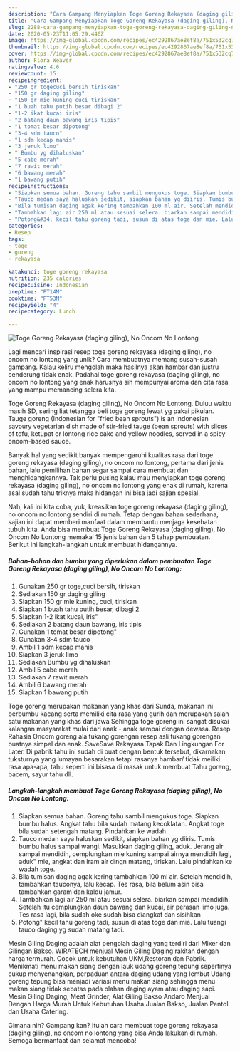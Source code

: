 ```yaml
---
description: "Cara Gampang Menyiapkan Toge Goreng Rekayasa (daging giling), No Oncom No Lontong, Sempurna"
title: "Cara Gampang Menyiapkan Toge Goreng Rekayasa (daging giling), No Oncom No Lontong, Sempurna"
slug: 2288-cara-gampang-menyiapkan-toge-goreng-rekayasa-daging-giling-no-oncom-no-lontong-sempurna
date: 2020-05-23T11:05:29.446Z
image: https://img-global.cpcdn.com/recipes/ec4292867ae8ef8a/751x532cq70/toge-goreng-rekayasa-daging-giling-no-oncom-no-lontong-foto-resep-utama.jpg
thumbnail: https://img-global.cpcdn.com/recipes/ec4292867ae8ef8a/751x532cq70/toge-goreng-rekayasa-daging-giling-no-oncom-no-lontong-foto-resep-utama.jpg
cover: https://img-global.cpcdn.com/recipes/ec4292867ae8ef8a/751x532cq70/toge-goreng-rekayasa-daging-giling-no-oncom-no-lontong-foto-resep-utama.jpg
author: Flora Weaver
ratingvalue: 4.6
reviewcount: 15
recipeingredient:
- "250 gr togecuci bersih tiriskan"
- "150 gr daging giling"
- "150 gr mie kuning cuci tiriskan"
- "1 buah tahu putih besar dibagi 2"
- "1-2 ikat kucai iris"
- "2 batang daun bawang iris tipis"
- "1 tomat besar dipotong"
- "3-4 sdm tauco"
- "1 sdm kecap manis"
- "3 jeruk limo"
- " Bumbu yg dihaluskan"
- "5 cabe merah"
- "7 rawit merah"
- "6 bawang merah"
- "1 bawang putih"
recipeinstructions:
- "Siapkan semua bahan. Goreng tahu sambil mengukus toge. Siapkan bumbu halus. Angkat tahu bila sudah matang kecoklatan. Angkat toge bila sudah setengah matang. Pindahkan ke wadah."
- "Tauco medan saya haluskan sedikit, siapkan bahan yg diiris. Tumis bumbu halus sampai wangi. Masukkan daging giling, aduk. Jerang air sampai mendidih, cemplungkan mie kuning sampai airnya mendidih lagi, aduk&#34; mie, angkat dan iram air dingn matang, tiriskan. Lalu pindahkan ke wadah toge."
- "Bila tumisan daging agak kering tambahkan 100 ml air. Setelah mendidih, tambahkan tauconya, lalu kecap. Tes rasa, bila belum asin bisa tambahkan garam dan kaldu jamur."
- "Tambahkan lagi air 250 ml atau sesuai selera. biarkan sampai mendidih. Setelah itu cemplungkan daun bawang dan kucai, air perasan limo juga. Tes rasa lagi, bila sudah oke sudah bisa diangkat dan sisihkan"
- "Potong&#34; kecil tahu goreng tadi, susun di atas toge dan mie. Lalu tuangi tauco daging yg sudah matang tadi."
categories:
- Resep
tags:
- toge
- goreng
- rekayasa

katakunci: toge goreng rekayasa 
nutrition: 235 calories
recipecuisine: Indonesian
preptime: "PT14M"
cooktime: "PT53M"
recipeyield: "4"
recipecategory: Lunch

---
```



![Toge Goreng Rekayasa (daging giling), No Oncom No Lontong](https://img-global.cpcdn.com/recipes/ec4292867ae8ef8a/751x532cq70/toge-goreng-rekayasa-daging-giling-no-oncom-no-lontong-foto-resep-utama.jpg)

Lagi mencari inspirasi resep toge goreng rekayasa (daging giling), no oncom no lontong yang unik? Cara membuatnya memang susah-susah gampang. Kalau keliru mengolah maka hasilnya akan hambar dan justru cenderung tidak enak. Padahal toge goreng rekayasa (daging giling), no oncom no lontong yang enak harusnya sih mempunyai aroma dan cita rasa yang mampu memancing selera kita.

Toge Goreng Rekayasa (daging giling), No Oncom No Lontong. Duluu waktu masih SD, sering liat tetangga beli toge goreng lewat yg pakai pikulan. Tauge goreng (Indonesian for &#34;fried bean sprouts&#34;) is an Indonesian savoury vegetarian dish made of stir-fried tauge (bean sprouts) with slices of tofu, ketupat or lontong rice cake and yellow noodles, served in a spicy oncom-based sauce.

Banyak hal yang sedikit banyak mempengaruhi kualitas rasa dari toge goreng rekayasa (daging giling), no oncom no lontong, pertama dari jenis bahan, lalu pemilihan bahan segar sampai cara membuat dan menghidangkannya. Tak perlu pusing kalau mau menyiapkan toge goreng rekayasa (daging giling), no oncom no lontong yang enak di rumah, karena asal sudah tahu triknya maka hidangan ini bisa jadi sajian spesial.


Nah, kali ini kita coba, yuk, kreasikan toge goreng rekayasa (daging giling), no oncom no lontong sendiri di rumah. Tetap dengan bahan sederhana, sajian ini dapat memberi manfaat dalam membantu menjaga kesehatan tubuh kita. Anda bisa membuat Toge Goreng Rekayasa (daging giling), No Oncom No Lontong memakai 15 jenis bahan dan 5 tahap pembuatan. Berikut ini langkah-langkah untuk membuat hidangannya.

<!--inarticleads1-->

##### Bahan-bahan dan bumbu yang diperlukan dalam pembuatan Toge Goreng Rekayasa (daging giling), No Oncom No Lontong:

1. Gunakan 250 gr toge,cuci bersih, tiriskan
1. Sediakan 150 gr daging giling
1. Siapkan 150 gr mie kuning, cuci, tiriskan
1. Siapkan 1 buah tahu putih besar, dibagi 2
1. Siapkan 1-2 ikat kucai, iris&#34;
1. Sediakan 2 batang daun bawang, iris tipis
1. Gunakan 1 tomat besar dipotong&#34;
1. Gunakan 3-4 sdm tauco
1. Ambil 1 sdm kecap manis
1. Siapkan 3 jeruk limo
1. Sediakan  Bumbu yg dihaluskan
1. Ambil 5 cabe merah
1. Sediakan 7 rawit merah
1. Ambil 6 bawang merah
1. Siapkan 1 bawang putih


Toge goreng merupakan makanan yang khas dari Sunda, makanan ini berbumbu kacang serta memiliki cita rasa yang gurih dan merupakan salah satu makanan yang khas dari jawa Sehingga toge goreng ini sangat disukai kalangan masyarakat mulai dari anak - anak sampai dengan dewasa. Resep Rahasia Oncom goreng ala tukang gorengan resep asli tukang gorengan buatnya simpel dan enak. SaveSave Rekayasa Tapak Dan Lingkungan For Later. Di pabrik tahu ini sudah di buat dengan bentuk tersebut, dikarnakan tuksturnya yang lumayan besarakan tetapi rasanya hambar/ tidak meiliki rasa apa-apa, tahu seperti ini bisasa di masak untuk membuat Tahu goreng, bacem, sayur tahu dll. 

<!--inarticleads2-->

##### Langkah-langkah membuat Toge Goreng Rekayasa (daging giling), No Oncom No Lontong:

1. Siapkan semua bahan. Goreng tahu sambil mengukus toge. Siapkan bumbu halus. Angkat tahu bila sudah matang kecoklatan. Angkat toge bila sudah setengah matang. Pindahkan ke wadah.
1. Tauco medan saya haluskan sedikit, siapkan bahan yg diiris. Tumis bumbu halus sampai wangi. Masukkan daging giling, aduk. Jerang air sampai mendidih, cemplungkan mie kuning sampai airnya mendidih lagi, aduk&#34; mie, angkat dan iram air dingn matang, tiriskan. Lalu pindahkan ke wadah toge.
1. Bila tumisan daging agak kering tambahkan 100 ml air. Setelah mendidih, tambahkan tauconya, lalu kecap. Tes rasa, bila belum asin bisa tambahkan garam dan kaldu jamur.
1. Tambahkan lagi air 250 ml atau sesuai selera. biarkan sampai mendidih. Setelah itu cemplungkan daun bawang dan kucai, air perasan limo juga. Tes rasa lagi, bila sudah oke sudah bisa diangkat dan sisihkan
1. Potong&#34; kecil tahu goreng tadi, susun di atas toge dan mie. Lalu tuangi tauco daging yg sudah matang tadi.


Mesin Giling Daging adalah alat pengolah daging yang terdiri dari Mixer dan Gilingan Bakso. WIRATECH menjual Mesin Giling Daging rakitan dengan harga termurah. Cocok untuk kebutuhan UKM,Restoran dan Pabrik. Menikmati menu makan siang dengan lauk udang goreng tepung sepertinya cukup menyenangkan, perpaduan antara daging udang yang lembut Udang goreng tepung bisa menjadi variasi menu makan siang sehingga menu makan siang tidak sebatas pada olahan daging ayam atau daging sapi. Mesin Giling Daging, Meat Grinder, Alat Giling Bakso Andaro Menjual Dengan Harga Murah Untuk Kebutuhan Usaha Jualan Bakso, Jualan Pentol dan Usaha Catering. 

Gimana nih? Gampang kan? Itulah cara membuat toge goreng rekayasa (daging giling), no oncom no lontong yang bisa Anda lakukan di rumah. Semoga bermanfaat dan selamat mencoba!
